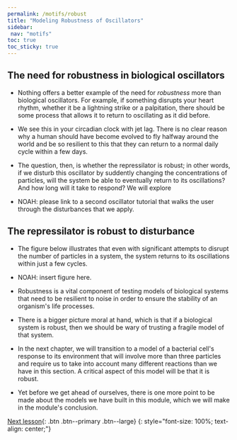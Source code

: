 ```yaml
---
permalink: /motifs/robust
title: "Modeling Robustness of Oscillators"
sidebar:
 nav: "motifs"
toc: true
toc_sticky: true
---
```


## The need for robustness in biological oscillators

* Nothing offers a better example of the need for *robustness* more than biological oscillators. For example, if something disrupts your heart rhythm, whether it be a lightning strike or a palpitation, there should be some process that allows it to return to oscillating as it did before.

* We see this in your circadian clock with jet lag. There is no clear reason why a human should have become evolved to fly halfway around the world and be so resilient to this that they can return to a normal daily cycle within a few days.

* The question, then, is whether the repressilator is robust; in other words, if we disturb this oscillator by suddently changing the concentrations of particles, will the system be able to eventually return to its oscillations?  And how long will it take to respond?  We will explore

* NOAH: please link to a second oscillator tutorial that walks the user through the disturbances that we apply.

## The repressilator is robust to disturbance

* The figure below illustrates that even with significant attempts to disrupt the number of particles in a system, the system returns to its oscillations within just a few cycles.

* NOAH: insert figure here.

* Robustness is a vital component of testing models of biological systems that need to be resilient to noise in order to ensure the stability of an organism's life processes.

* There is a bigger picture moral at hand, which is that if a biological system is robust, then we should be wary of trusting a fragile model of that system.

* In the next chapter, we will transition to a model of a bacterial cell's response to its environment that will involve more than three particles and require us to take into account many different reactions than we have in this section. A critical aspect of this model will be that it is robust.

* Yet before we get ahead of ourselves, there is one more point to be made about the models we have built in this module, which we will make in the module's conclusion.

[Next lesson](conclusion){: .btn .btn--primary .btn--large}
{: style="font-size: 100%; text-align: center;"}
